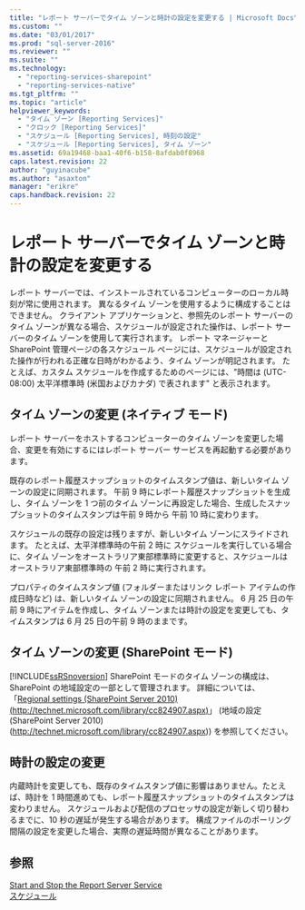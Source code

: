 ```yaml
---
title: "レポート サーバーでタイム ゾーンと時計の設定を変更する | Microsoft Docs"
ms.custom: ""
ms.date: "03/01/2017"
ms.prod: "sql-server-2016"
ms.reviewer: ""
ms.suite: ""
ms.technology: 
  - "reporting-services-sharepoint"
  - "reporting-services-native"
ms.tgt_pltfrm: ""
ms.topic: "article"
helpviewer_keywords: 
  - "タイム ゾーン [Reporting Services]"
  - "クロック [Reporting Services]"
  - "スケジュール [Reporting Services], 時刻の設定"
  - "スケジュール [Reporting Services], タイム ゾーン"
ms.assetid: 69a19468-baa1-40f6-b158-8afdab0f8968
caps.latest.revision: 22
author: "guyinacube"
ms.author: "asaxton"
manager: "erikre"
caps.handback.revision: 22
---
```

# レポート サーバーでタイム ゾーンと時計の設定を変更する
  レポート サーバーでは、インストールされているコンピューターのローカル時刻が常に使用されます。 異なるタイム ゾーンを使用するように構成することはできません。 クライアント アプリケーションと、参照先のレポート サーバーのタイム ゾーンが異なる場合、スケジュールが設定された操作は、レポート サーバーのタイム ゾーンを使用して実行されます。 レポート マネージャーと SharePoint 管理ページの各スケジュール ページには、スケジュールが設定された操作が行われる正確な日時がわかるよう、タイム ゾーンが明記されます。 たとえば、カスタム スケジュールを作成するためのページには、"時間は (UTC-08:00) 太平洋標準時 (米国およびカナダ) で表されます" と表示されます。  
  
## タイム ゾーンの変更 (ネイティブ モード)  
 レポート サーバーをホストするコンピューターのタイム ゾーンを変更した場合、変更を有効にするにはレポート サーバー サービスを再起動する必要があります。  
  
 既存のレポート履歴スナップショットのタイムスタンプ値は、新しいタイム ゾーンの設定に同期されます。 午前 9 時にレポート履歴スナップショットを生成し、タイム ゾーンを 1 つ前のタイム ゾーンに再設定した場合、生成したスナップショットのタイムスタンプは午前 9 時から 午前 10 時に変わります。  
  
 スケジュールの既存の設定は残りますが、新しいタイム ゾーンにスライドされます。 たとえば、太平洋標準時の午前 2 時に スケジュールを実行している場合に、タイム ゾーンをオーストラリア東部標準時に変更すると、スケジュールはオーストラリア東部標準時の 午前 2 時に実行されます。  
  
 プロパティのタイムスタンプ値 (フォルダーまたはリンク レポート アイテムの作成日時など) は、新しいタイム ゾーンの設定に同期されません。 6 月 25 日の午前 9 時にアイテムを作成し、タイム ゾーンまたは時計の設定を変更しても、タイムスタンプは 6 月 25 日の午前 9 時のままです。  
  
## タイム ゾーンの変更 (SharePoint モード)  
 [!INCLUDE[ssRSnoversion](../../includes/ssrsnoversion-md.md)] SharePoint モードのタイム ゾーンの構成は、SharePoint の地域設定の一部として管理されます。 詳細については、「[Regional settings (SharePoint Server 2010) (http://technet.microsoft.com/library/cc824907.aspx)](http://technet.microsoft.com/library/cc824907.aspx)」 (地域の設定 (SharePoint Server 2010) (http://technet.microsoft.com/library/cc824907.aspx)) を参照してください。  
  
## 時計の設定の変更  
 内蔵時計を変更しても、既存のタイムスタンプ値に影響はありません。たとえば、時計を 1 時間進めても、レポート履歴スナップショットのタイムスタンプは変わりません。 スケジュールおよび配信のプロセッサの設定が新しく切り替わるまでに、10 秒の遅延が発生する場合があります。 構成ファイルのポーリング間隔の設定を変更した場合、実際の遅延時間が異なることがあります。  
  
## 参照  
 [Start and Stop the Report Server Service](../../reporting-services/report-server/start-and-stop-the-report-server-service.md)   
 [スケジュール](../../reporting-services/subscriptions/schedules.md)  
  
  